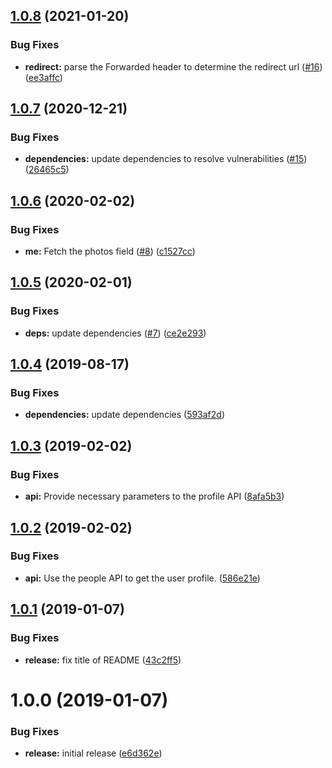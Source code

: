 ## [1.0.8](https://github.com/phil-mitchell/exegesis-plugin-google-oauth2/compare/v1.0.7...v1.0.8) (2021-01-20)


### Bug Fixes

* **redirect:** parse the Forwarded header to determine the redirect url ([#16](https://github.com/phil-mitchell/exegesis-plugin-google-oauth2/issues/16)) ([ee3affc](https://github.com/phil-mitchell/exegesis-plugin-google-oauth2/commit/ee3affcc8b468cdbf9d9e61714fe8e2e5b7367cc))

## [1.0.7](https://github.com/phil-mitchell/exegesis-plugin-google-oauth2/compare/v1.0.6...v1.0.7) (2020-12-21)


### Bug Fixes

* **dependencies:** update dependencies to resolve vulnerabilities ([#15](https://github.com/phil-mitchell/exegesis-plugin-google-oauth2/issues/15)) ([26465c5](https://github.com/phil-mitchell/exegesis-plugin-google-oauth2/commit/26465c50ec0c4a716d6b62e76da813742ab0f076))

## [1.0.6](https://github.com/phil-mitchell/exegesis-plugin-google-oauth2/compare/v1.0.5...v1.0.6) (2020-02-02)


### Bug Fixes

* **me:** Fetch the photos field ([#8](https://github.com/phil-mitchell/exegesis-plugin-google-oauth2/issues/8)) ([c1527cc](https://github.com/phil-mitchell/exegesis-plugin-google-oauth2/commit/c1527cc8df1ee044fc3f16c442ee765dd183b774))

## [1.0.5](https://github.com/phil-mitchell/exegesis-plugin-google-oauth2/compare/v1.0.4...v1.0.5) (2020-02-01)


### Bug Fixes

* **deps:** update dependencies ([#7](https://github.com/phil-mitchell/exegesis-plugin-google-oauth2/issues/7)) ([ce2e293](https://github.com/phil-mitchell/exegesis-plugin-google-oauth2/commit/ce2e293b456eb618c1ff95926abe417d2bd88b9e))

## [1.0.4](https://github.com/phil-mitchell/exegesis-plugin-google-oauth2/compare/v1.0.3...v1.0.4) (2019-08-17)


### Bug Fixes

* **dependencies:** update dependencies ([593af2d](https://github.com/phil-mitchell/exegesis-plugin-google-oauth2/commit/593af2d))

## [1.0.3](https://github.com/phil-mitchell/exegesis-plugin-google-oauth2/compare/v1.0.2...v1.0.3) (2019-02-02)


### Bug Fixes

* **api:** Provide necessary parameters to the profile API ([8afa5b3](https://github.com/phil-mitchell/exegesis-plugin-google-oauth2/commit/8afa5b3))

## [1.0.2](https://github.com/phil-mitchell/exegesis-plugin-google-oauth2/compare/v1.0.1...v1.0.2) (2019-02-02)


### Bug Fixes

* **api:** Use the people API to get the user profile. ([586e21e](https://github.com/phil-mitchell/exegesis-plugin-google-oauth2/commit/586e21e))

## [1.0.1](https://github.com/phil-mitchell/exegesis-plugin-google-oauth2/compare/v1.0.0...v1.0.1) (2019-01-07)


### Bug Fixes

* **release:** fix title of README ([43c2ff5](https://github.com/phil-mitchell/exegesis-plugin-google-oauth2/commit/43c2ff5))

# 1.0.0 (2019-01-07)


### Bug Fixes

* **release:** initial release ([e6d362e](https://github.com/phil-mitchell/exegesis-plugin-google-oauth2/commit/e6d362e))
